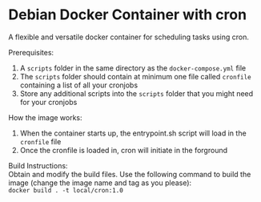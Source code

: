 # Debian Docker Container with cron
A flexible and versatile docker container for scheduling tasks using cron.

Prerequisites:  
1. A `scripts` folder in the same directory as the `docker-compose.yml` file
2. The `scripts` folder should contain at minimum one file called `cronfile` containing a list of all your cronjobs
3. Store any additional scripts into the `scripts` folder that you might need for your cronjobs

How the image works:  
1. When the container starts up, the entrypoint.sh script will load in the `cronfile` file
2. Once the cronfile is loaded in, cron will initiate in the forground

Build Instructions:  
Obtain and modify the build files. Use the following command to build the image (change the image name and tag as you please):  
`docker build . -t local/cron:1.0`
